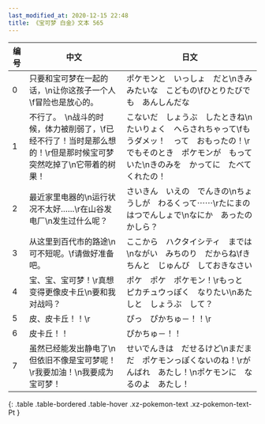 ```yaml
---
last_modified_at: 2020-12-15 22:48
title: 《宝可梦 白金》文本 565
---
```

| 编号 | 中文 | 日文 |
| ---- | ---- | ---- |
| 0 | 只要和宝可梦在一起的话，\n让你这孩子一个人\f冒险也是放心的。 | ポケモンと　いっしょ　だと\nきみみたいな　こどもの\fひとりたびでも　あんしんだな |
| 1 | 不行了。　\n战斗的时候，体力被削弱了，\f已经不行了！当时是那么想的！\r但是那时候宝可梦突然吃掉了\n它带着的树果！ | こないだ　しょうぶ　したときね\nたいりょく　へらされちゃって\fもうダメッ！　って　おもったの！\rでもそのとき　ポケモンが　もっていた\nきのみを　かってに　たべてくれたの！ |
| 2 | 最近家里电器的\n运行状况不太好……\r在山谷发电厂\n发生过什么呢？ | さいきん　いえの　でんきの\nちょうしが　わるくって⋯⋯\rたにまのはつでんしょで\nなにか　あったのかしら？ |
| 3 | 从这里到百代市的路途\n可不短呢。\f请做好准备吧。 | ここから　ハクタイシティ　までは\nながい　みちのり　だからね\fきちんと　じゅんび　しておきなさい |
| 4 | 宝、宝、宝可梦！\r真想变得更像皮卡丘\n要和我对战吗？ | ポケ　ポケ　ポケモン！\rもっと　ピカチュウっぽく　なりたい\nあたしと　しょうぶ　して？ |
| 5 | 皮、皮卡丘！！\r | ぴっ　ぴかちゅ－！！\r |
| 6 | 皮卡丘！！ | ぴかちゅ－！！ |
| 7 | 虽然已经能发出静电了\n但依旧不像是宝可梦呢！\r我要加油！\n我要成为宝可梦！ | せいでんきは　だせるけど\nまだまだ　ポケモンっぽくないのね！\rがんばれ　あたし！\nポケモンに　なるのよ　あたし！ |
{: .table .table-bordered .table-hover .xz-pokemon-text .xz-pokemon-text-Pt }